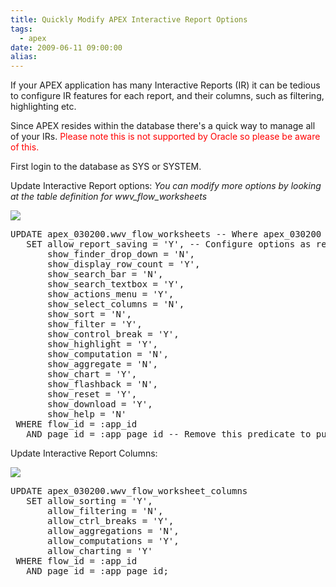 ```yaml
---
title: Quickly Modify APEX Interactive Report Options
tags:
  - apex
date: 2009-06-11 09:00:00
alias:
---
```


If your APEX application has many Interactive Reports (IR) it can be tedious to configure IR features for each report, and their columns, such as filtering, highlighting etc.

Since APEX resides within the database there's a quick way to manage all of your IRs. <span style="color:red; font-style=italic;">Please note this is not supported by Oracle so please be aware of this.</span>

First login to the database as SYS or SYSTEM.

Update Interactive Report options: <span style="font-style: italic;">You can modify more options by looking at the table definition for wwv_flow_worksheets</span>

[![](http://1.bp.blogspot.com/_33EF80fk9sM/Si3Q3CeFohI/AAAAAAAADpY/sPTJxC7mV6Q/s400/24_ir_options.bmp)](http://1.bp.blogspot.com/_33EF80fk9sM/Si3Q3CeFohI/AAAAAAAADpY/sPTJxC7mV6Q/s1600-h/24_ir_options.bmp)

<pre class="brush: sql">
UPDATE apex_030200.wwv_flow_worksheets -- Where apex_030200 is your current APEX instance
   SET allow_report_saving = 'Y', -- Configure options as required
       show_finder_drop_down = 'N',
       show_display_row_count = 'Y',
       show_search_bar = 'N',
       show_search_textbox = 'Y',
       show_actions_menu = 'Y',
       show_select_columns = 'N',
       show_sort = 'N',
       show_filter = 'Y',
       show_control_break = 'Y',
       show_highlight = 'Y',
       show_computation = 'N',
       show_aggregate = 'N',
       show_chart = 'Y',
       show_flashback = 'N',
       show_reset = 'Y',
       show_download = 'Y',
       show_help = 'N'
 WHERE flow_id = :app_id
   AND page_id = :app_page_id -- Remove this predicate to push changes for all IRs
</pre>

Update Interactive Report Columns:

[![](http://2.bp.blogspot.com/_33EF80fk9sM/Si3Q8jhgbPI/AAAAAAAADpg/BuXPQH8UR80/s400/24_ir_col_options.bmp)](http://2.bp.blogspot.com/_33EF80fk9sM/Si3Q8jhgbPI/AAAAAAAADpg/BuXPQH8UR80/s1600-h/24_ir_col_options.bmp)

<pre class="brush: sql">
UPDATE apex_030200.wwv_flow_worksheet_columns
   SET allow_sorting = 'Y',
       allow_filtering = 'N',
       allow_ctrl_breaks = 'Y',
       allow_aggregations = 'N',
       allow_computations = 'Y',
       allow_charting = 'Y'
 WHERE flow_id = :app_id
   AND page_id = :app_page_id;
</pre>
